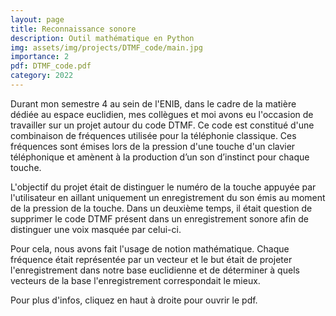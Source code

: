 ```yaml
---
layout: page
title: Reconnaissance sonore
description: Outil mathématique en Python
img: assets/img/projects/DTMF_code/main.jpg
importance: 2
pdf: DTMF_code.pdf
category: 2022
---
```

Durant mon semestre 4 au sein de l'ENIB, dans le cadre de la matière dédiée au espace euclidien, mes collègues et moi avons eu l'occasion de travailler sur un projet autour du code DTMF. Ce code est constitué d'une combinaison de fréquences utilisée pour la téléphonie classique. Ces fréquences sont émises lors de la pression d'une touche d'un clavier téléphonique et amènent à la production d’un son d’instinct pour chaque touche.


L'objectif du projet était de distinguer le numéro de la touche appuyée par l'utilisateur en aillant uniquement un enregistrement du son émis au moment de la pression de la touche. Dans un deuxième temps, il était question de supprimer le code DTMF présent dans un enregistrement sonore afin de distinguer une voix masquée par celui-ci.


Pour cela, nous avons fait l'usage de notion mathématique. Chaque fréquence était représentée par un vecteur et le but était de projeter l'enregistrement dans notre base euclidienne et de déterminer à quels vecteurs de la base l'enregistrement correspondait le mieux.

Pour plus d'infos, cliquez en haut à droite pour ouvrir le pdf.
